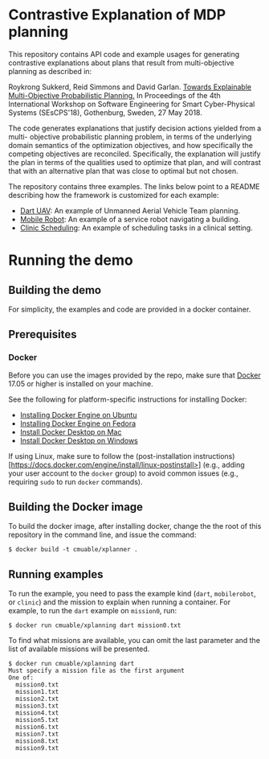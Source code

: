 # Contrastive Explanation of MDP planning

This repository contains API code and example usages for generating contrastive explanations about plans that result from multi-objective planning as described in:


Roykrong Sukkerd, Reid Simmons and David Garlan. 
[Towards Explainable Multi-Objective Probabilistic Planning.](http://acme.able.cs.cmu.edu/pubs/uploads/pdf/ICSE-WS-SEsCPS-13.pdf)
In Proceedings of the 4th International Workshop on Software Engineering for Smart Cyber-Physical Systems (SEsCPS'18), Gothenburg, Sweden, 27 May 2018. 


The code generates explanations that justify decision actions yielded from a multi-
objective probabilistic planning problem, in terms of the
underlying domain semantics of the optimization objectives,
and how specifically the competing objectives are reconciled. Specifically, the explanation will
justify the plan in terms of the qualities used to optimize that plan, and will contrast that with an
alternative plan that was close to optimal but not chosen.

The repository contains three examples. The links below point to a README describing how the framework is customized for each example:

- [Dart UAV](src/examples/dart/README.md): An example of Unmanned Aerial Vehicle Team planning.
- [Mobile Robot](src/examples/mobilerobot/README.md): An example of a service robot navigating a building.
- [Clinic Scheduling](src/examples/clinicscheduling/README.md): An example of scheduling tasks in a clinical setting.

# Running the demo

## Building the demo
For simplicity, the examples and code are provided in a docker container. 

## Prerequisites

### Docker

Before you can use the images provided by the repo, make sure that [Docker](https://www.docker.com/) 17.05 or higher is installed on your machine.

See the following for platform-specific instructions for installing Docker:

- [Installing Docker Engine on Ubuntu](https://docs.docker.com/engine/install/ubuntu)
- [Installing Docker Engine on Fedora](https://docs.docker.com/engine/install/fedora)
- [Install Docker Desktop on Mac](https://docs.docker.com/docker-for-mac/install)
- [Install Docker Desktop on Windows](https://docs.docker.com/docker-for-windows/install)

If using Linux, make sure to follow the
(post-installation instructions)[https://docs.docker.com/engine/install/linux-postinstall>]
(e.g., adding your user account to the `docker` group) to avoid common
issues (e.g., requiring `sudo` to run `docker` commands).

## Building the Docker image
To build the docker image, after installing docker, change the the root of this repository in the command line, and issue the command:

```
$ docker build -t cmuable/xplanner .
```

## Running examples

To run the example, you need to pass the example kind (`dart`, `mobilerobot`, or `clinic`) and the mission to explain when running a container. For example, to run the `dart` example on `mission0`, run:

```
$ docker run cmuable/xplanning dart mission0.txt
```

To find what missions are available, you can omit the last parameter and the list of available missions will be presented.

```
$ docker run cmuable/xplanning dart 
Must specify a mission file as the first argument
One of:
  mission0.txt
  mission1.txt
  mission2.txt
  mission3.txt
  mission4.txt
  mission5.txt
  mission6.txt
  mission7.txt
  mission8.txt
  mission9.txt
```


